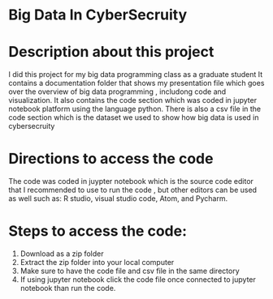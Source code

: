 # Big Data In CyberSecruity

# Description about this project 
I did this project for my big data programming class as a graduate student 
It contains a documentation folder that shows my presentation file which goes over the overview of big data programming , includong code and visualization.
It also contains the code section which was coded in jupyter notebook platform using the language python. 
There is also a csv file in the code section which is the dataset we used to show how big data is used in cybersecruity

# Directions to access the code 
The code was coded in juypter notebook which is the source code editor that I recommended to use to run the code , but other editors can be used as well such as: R studio, visual studio code, Atom, and Pycharm. 
 # Steps to access the code: 
 1. Download as a zip folder 
 2. Extract the zip folder into your local computer 
 3. Make sure to have the code file and csv file in the same directory 
 4. If using jupyter notebook click the code file once connected to jupyter notebook than run the code. 
